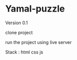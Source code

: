 # Yamal-puzzle

Version 0.1

clone project

run the project using live server

 Stack :
    html
    css
    js
